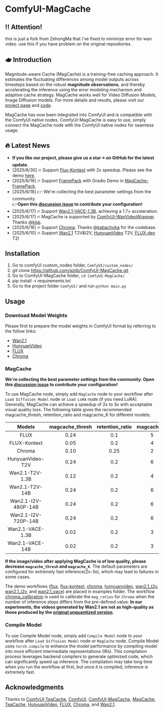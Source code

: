 # ComfyUI-MagCache

## ‼️ Attention!
this is just a fork from ZehongMa that i've fixed to minimize error for wan video. use this if you have problem on the original repositories.

## 🫖 Introduction 
Magnitude-aware Cache (MagCache) is a training-free caching approach. It estimates the fluctuating differences among model outputs across timesteps based on the robust **magnitude observations**, and thereby accelerating the inference using the error modeling mechanism and adaptive cache strategy. MagCache works well for Video Diffusion Models, Image Diffusion models. For more details and results, please visit our [project page](https://zehong-ma.github.io/MagCache) and [code](https://github.com/Zehong-Ma/MagCache).

MagCache has now been integrated into ComfyUI and is compatible with the ComfyUI native nodes. ComfyUI-MagCache is easy to use, simply connect the MagCache node with the ComfyUI native nodes for seamless usage.

## 🔥 Latest News 
- **If you like our project, please give us a star ⭐ on GitHub for the latest update.**
- [2025/6/30] 🔥 Support [Flux-Kontext](https://huggingface.co/black-forest-labs/FLUX.1-Kontext-dev) with 2x speedup. Please see the demo [here](https://github.com/user-attachments/assets/79d5f654-5828-442d-b1a1-9b754c17e457).
- [2025/6/19] 🔥 Support [FramePack](https://github.com/lllyasviel/FramePack) with Gradio Demo in [MagCache-FramePack](https://github.com/Zehong-Ma/MagCache).
- [2025/6/18] 👉 We're collecting the best parameter settings from the community. <br>     👉**Open this [discussion issue](https://github.com/Zehong-Ma/ComfyUI-MagCache/issues/15) to contribute your configuration!**
- [2025/6/17] 🔥 Support [Wan2.1-VACE-1.3B](https://github.com/ali-vilab/VACE), achieving a 1.7× acceleration. 
- [2025/6/17] 🔥 MagCache is supported by [ComfyUI-WanVideoWrapper](https://github.com/kijai/ComfyUI-WanVideoWrapper). Thanks @[kijai](https://github.com/kijai). 
- [2025/6/16] 🔥 Support [Chroma](https://huggingface.co/lodestones/Chroma). Thanks @[kabachuha](https://github.com/kabachuha) for the codebase.
- [2025/6/10] 🔥 Support [Wan2.1](https://github.com/Wan-Video/Wan2.1) T2V&I2V, [HunyuanVideo](https://github.com/Tencent/HunyuanVideo) T2V, [FLUX-dev]((https://github.com/black-forest-labs/flux)) T2I

## Installation
<!-- Installation via ComfyUI-Manager is preferred. Simply search for ComfyUI-MagCache in the list of nodes and click install.
### Manual installation -->
1. Go to comfyUI custom_nodes folder, `ComfyUI/custom_nodes/`
2. git clone https://github.com/aziib/ComfyUI-MagCache.git
3. Go to ComfyUI-MagCache folder, `cd ComfyUI-MagCache/`
4. pip install -r requirements.txt
5. Go to the project folder `ComfyUI/` and run `python main.py`
## Usage

### Download Model Weights
Please first to prepare the model weights in ComfyUI format by referring to the follow links:
- [Wan2.1](https://comfyanonymous.github.io/ComfyUI_examples/wan/)
- [HunyuanVideo](https://comfyanonymous.github.io/ComfyUI_examples/hunyuan_video/)
- [FLUX](https://comfyanonymous.github.io/ComfyUI_examples/flux/)
- [Chroma](https://huggingface.co/lodestones/Chroma)

### MagCache

**We're collecting the best parameter settings from the community. Open this [discussion issue](https://github.com/Zehong-Ma/ComfyUI-MagCache/issues/15) to contribute your configuration!**

To use MagCache node, simply add `MagCache` node to your workflow after `Load Diffusion Model` node or `Load LoRA` node (if you need LoRA). Generally, MagCache can achieve a speedup of 2x to 3x with acceptable visual quality loss. The following table gives the recommended magcache_thresh, retention_ratio and magcache_K ​for different models:

<div align="center">

| Models                       |   magcache_thresh |   retention_ratio |    magcache_K     |  
|:----------------------------:|:-----------------:|:-----------------:|:-----------------:|
| FLUX                         |        0.24       |         0.1       |         5         |
| FLUX-Kontext                 |        0.05       |         0.2       |         4         |
| Chroma                       |        0.10       |         0.25      |         2         |
| HunyuanVideo-T2V             |        0.24       |         0.2       |         6         |
| Wan2.1-T2V-1.3B              |        0.12       |         0.2       |         4         |
| Wan2.1-T2V-14B               |        0.24       |         0.2       |         6         |
| Wan2.1-I2V-480P-14B          |        0.24       |         0.2       |         6         |
| Wan2.1-I2V-720P-14B          |        0.24       |         0.2       |         6         |
| Wan2.1-VACE-1.3B             |        0.02       |         0.2       |         3         |
| Wan2.1-VACE-14B             |        0.02       |         0.2       |         3         |

</div>

**If the image/video after applying MagCache is of low quality, please decrease `magcache_thresh` and `magcache_K`**. The default parameters are configured for extremely fast inference(2x-3x), which may lead to failures in some cases.

The demo workflows ([flux](./examples/flux.json), [flux-kontext](./examples/flux_1_kontext_dev.json), [chroma](./examples/chroma.json), [hunyuanvideo](./examples/hunyuanvideo.json), [wan2.1_t2v](./examples/wan2.1_t2v.json), [wan2.1_i2v](./examples/wan2.1_i2v.json), and [wan2.1_vace](./examples/wan2.1_vace.json)) are placed in examples folder. The workflow [chroma_calibration](./examples/chroma_calibration.json) is used to calibrate the `mag_ratios` for `Chroma` when the number of inference steps differs from the pre-defined value.
**In our experiments, the videos generated by Wan2.1 are not as high-quality as those produced by the [original unquantized version](https://github.com/Wan-Video/Wan2.1).**


### Compile Model
To use Compile Model node, simply add `Compile Model` node to your workflow after `Load Diffusion Model` node or `MagCache` node. Compile Model uses `torch.compile` to enhance the model performance by compiling model into more efficient intermediate representations (IRs). This compilation process leverages backend compilers to generate optimized code, which can significantly speed up inference. The compilation may take long time when you run the workflow at first, but once it is compiled, inference is extremely fast. 
<!-- The usage is shown below: -->
<!-- ![](./assets/compile.png) -->

## Acknowledgments
Thanks to [ComfyUI-TeaCache](https://github.com/welltop-cn/ComfyUI-TeaCache), [ComfyUI](https://github.com/comfyanonymous/ComfyUI), [ComfyUI-MagCache](https://github.com/wildminder/ComfyUI-MagCache), [MagCache](https://github.com/Zehong-Ma/MagCache/), [TeaCache](https://github.com/ali-vilab/TeaCache), [HunyuanVideo](https://github.com/Tencent/HunyuanVideo), [FLUX](https://github.com/black-forest-labs/flux), [Chroma](https://huggingface.co/lodestones/Chroma), and [Wan2.1](https://github.com/Wan-Video/Wan2.1).
